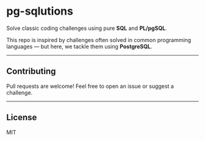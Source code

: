 # pg-sqlutions

Solve classic coding challenges using pure **SQL** and **PL/pgSQL**.

This repo is inspired by challenges often solved in common programming languages — but here, we tackle them using **PostgreSQL**.

---

## Contributing

Pull requests are welcome! Feel free to open an issue or suggest a challenge.

---

## License

MIT
